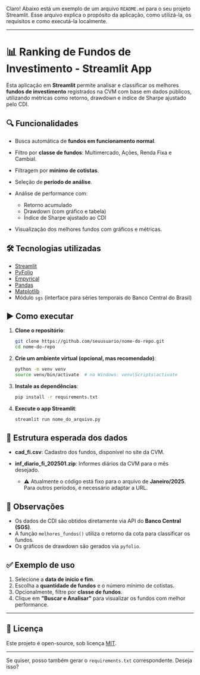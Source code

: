 Claro! Abaixo está um exemplo de um arquivo `README.md` para o seu projeto Streamlit. Esse arquivo explica o propósito da aplicação, como utilizá-la, os requisitos e como executá-la localmente.

---

# 📊 Ranking de Fundos de Investimento - Streamlit App

Esta aplicação em **Streamlit** permite analisar e classificar os melhores **fundos de investimento** registrados na CVM com base em dados públicos, utilizando métricas como retorno, drawdown e índice de Sharpe ajustado pelo CDI.

## 🔍 Funcionalidades

* Busca automática de **fundos em funcionamento normal**.
* Filtro por **classe de fundos**: Multimercado, Ações, Renda Fixa e Cambial.
* Filtragem por **mínimo de cotistas**.
* Seleção de **período de análise**.
* Análise de performance com:

  * Retorno acumulado
  * Drawdown (com gráfico e tabela)
  * Índice de Sharpe ajustado ao CDI
* Visualização dos melhores fundos com gráficos e métricas.

## 🛠️ Tecnologias utilizadas

* [Streamlit](https://streamlit.io/)
* [PyFolio](https://github.com/quantopian/pyfolio)
* [Empyrical](https://github.com/quantopian/empyrical)
* [Pandas](https://pandas.pydata.org/)
* [Matplotlib](https://matplotlib.org/)
* Módulo `sgs` (interface para séries temporais do Banco Central do Brasil)

## ▶️ Como executar

1. **Clone o repositório**:

   ```bash
   git clone https://github.com/seuusuario/nome-do-repo.git
   cd nome-do-repo
   ```

2. **Crie um ambiente virtual (opcional, mas recomendado)**:

   ```bash
   python -m venv venv
   source venv/bin/activate  # no Windows: venv\Scripts\activate
   ```

3. **Instale as dependências**:

   ```bash
   pip install -r requirements.txt
   ```

4. **Execute o app Streamlit**:

   ```bash
   streamlit run nome_do_arquivo.py
   ```

## 📁 Estrutura esperada dos dados

* **cad\_fi.csv**: Cadastro dos fundos, disponível no site da CVM.
* **inf\_diario\_fi\_202501.zip**: Informes diários da CVM para o mês desejado.

  * ⚠️ Atualmente o código está fixo para o arquivo de **Janeiro/2025**. Para outros períodos, é necessário adaptar a URL.

## 📌 Observações

* Os dados de CDI são obtidos diretamente via API do **Banco Central (SGS)**.
* A função `melhores_fundos()` utiliza o retorno da cota para classificar os fundos.
* Os gráficos de drawdown são gerados via `pyfolio`.

## ✅ Exemplo de uso

1. Selecione a **data de início e fim**.
2. Escolha a **quantidade de fundos** e o número mínimo de cotistas.
3. Opcionalmente, filtre por **classe de fundos**.
4. Clique em **"Buscar e Analisar"** para visualizar os fundos com melhor performance.

---

## 📄 Licença

Este projeto é open-source, sob licença [MIT](LICENSE).

---

Se quiser, posso também gerar o `requirements.txt` correspondente. Deseja isso?
